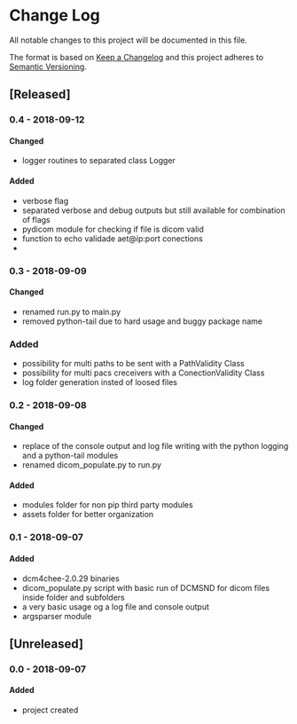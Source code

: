 # Change Log
All notable changes to this project will be documented in this file.

The format is based on [Keep a Changelog](http://keepachangelog.com/)
and this project adheres to [Semantic Versioning](http://semver.org/).

## [Released]

### 0.4 - 2018-09-12
#### Changed
- logger routines to separated class Logger

#### Added
- verbose flag
- separated verbose and debug outputs but still available for combination of flags
- pydicom module for checking if file is dicom valid
- function to echo validade aet@ip:port conections
- 

### 0.3 - 2018-09-09
#### Changed
- renamed run.py to main.py
- removed python-tail due to hard usage and buggy package name

### Added
- possibility for multi paths to be sent with a PathValidity Class
- possibility for multi pacs creceivers with a ConectionValidity Class
- log folder generation insted of loosed files

### 0.2 - 2018-09-08
#### Changed
- replace of the console output and log file writing with the python logging and a python-tail modules
- renamed dicom_populate.py to run.py

#### Added
- modules folder for non pip third party modules
- assets folder for better organization

### 0.1 - 2018-09-07
#### Added
- dcm4chee-2.0.29 binaries
- dicom_populate.py script with basic run of DCMSND for dicom files inside folder and subfolders
- a very basic usage og a log file and console output
- argsparser module

## [Unreleased]

### 0.0 - 2018-09-07
#### Added
- project created